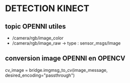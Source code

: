 DETECTION KINECT
================

## topic OPENNI utiles
* /camera/rgb/image_color
* /camera/rgb/image_raw
-> type : sensor_msgs/Image

## conversion image OPENNI en OPENCV
cv_image = bridge.imgmsg_to_cv(image_message, desired_encoding="passthrough")

